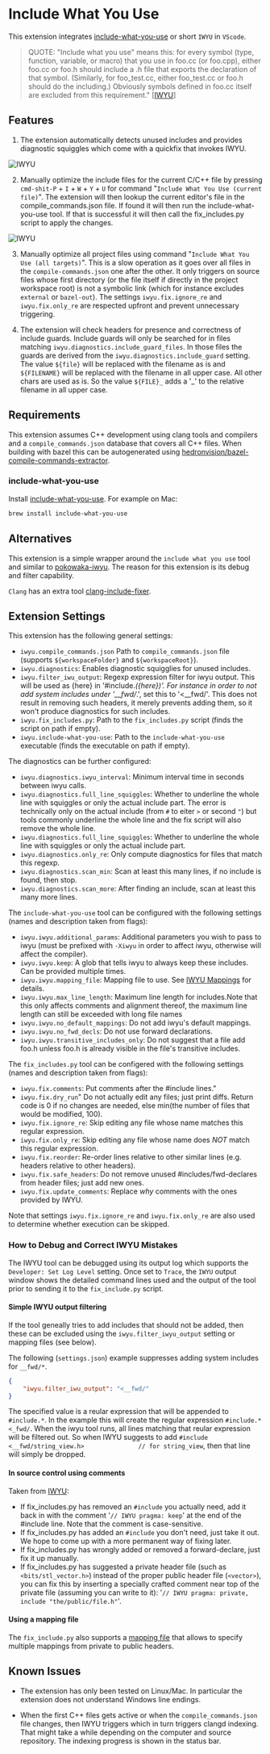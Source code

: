 # Include What You Use

This extension integrates [include-what-you-use](https://github.com/include-what-you-use/include-what-you-use) or short
`IWYU` in `VScode`.

> QUOTE: "Include what you use" means this: for every symbol (type, function, variable, or macro) that you use in foo.cc
 (or foo.cpp), either foo.cc or foo.h should include a .h file that exports the declaration of that symbol. (Similarly,
 for foo_test.cc, either foo_test.cc or foo.h should do the including.) Obviously symbols defined in foo.cc itself are
 excluded from this requirement." \[[IWYU](https://github.com/include-what-you-use/include-what-you-use/blob/master/README.md)\]

## Features

1) The extension automatically detects unused includes and provides diagnostic squiggles which come with a quickfix that invokes IWYU.

![IWYU](https://helly25.com/wp-content/uploads/2023/05/iwyu-animated.gif)

2) Manually optimize the include files for the current C/C++ file by pressing `cmd-shit-P` + `I` + `W` + `Y` + `U` for command "`Include What You Use (current file)`". The extension will then lookup the current editor's file in the compile_commands.json file. If found it will then run the include-what-you-use tool. If that is successful it will then call the fix_includes.py script to apply the changes.

![IWYU](https://helly25.com/wp-content/uploads/2023/05/iwyu.png)

3) Manually optimize all project files using command "`Include What You Use (all targets)`". This is a slow operation as it goes over all files in the `compile-commands.json` one after the other. It only triggers on source files whose first directory (or the file itself if directly in the project workspace root) is not a symbolic link (which for instance excludes `external` or `bazel-out`). The settings `iwyu.fix.ignore_re` and `iwyu.fix.only_re` are respected upfront and prevent unnecessary triggering.

4) The extension will check headers for presence and correctness of include guards. Include guards will only be searched for in files matching `iwyu.diagnostics.include_guard_files`. In those files the guards are derived from
the `iwyu.diagnostics.include_guard` setting. The value `${file}` will be replaced with the filename as is and `${FILENAME}` will be replaced with the filename in all upper case. All other chars are used as is. So the value  `${FILE}_` adds a '_' to the relative filename in all upper case.

## Requirements

This extension assumes C++ development using clang tools and compilers and a `compile_commands.json` database that
covers all C++ files. When building with bazel this can be autogenerated using
[hedronvision/bazel-compile-commands-extractor](https://github.com/hedronvision/bazel-compile-commands-extractor).

### include-what-you-use

Install [include-what-you-use](https://include-what-you-use.org/). For example on Mac:

```sh
brew install include-what-you-use
```

## Alternatives

This extension is a simple wrapper around the `include what you use` tool and similar to [pokowaka-iwyu](https://marketplace.visualstudio.com/items?itemName=pokowaka.pokowaka-iwyu). The reason for this extension is its debug and
filter capability.

`Clang` has an extra tool [clang-include-fixer](https://clang.llvm.org/extra/clang-include-fixer.html).

## Extension Settings

This extension has the following general settings:

- `iwyu.compile_commands.json` Path to `compile_commands.json` file (supports `${workspaceFolder}` and
  `${workspaceRoot}`).
- `iwyu.diagnostics`: Enables diagnostic squigglies for unused includes.
- `iwyu.filter_iwu_output`: Regexp expression filter for iwyu output. This will be used as {here} in
  '#include.*({here})'. For instance in order to not add system includes under '__fwd/*.', set this to '<__fwd/'. This
  does not result in removing such headers, it merely prevents adding them, so it won't produce diagnostics for such includes.
- `iwyu.fix_includes.py`: Path to the `fix_includes.py` script (finds the script on path if empty).
- `iwyu.include-what-you-use`: Path to the `include-what-you-use` executable (finds the executable on path if empty).

The diagnostics can be further configured:

- `iwyu.diagnostics.iwyu_interval`: Minimum interval time in seconds between iwyu calls.
-  `iwyu.diagnostics.full_line_squiggles`: Whether to underline the whole line with squiggles or only the actual include part. The error is technically only on the actual include (from `#` to eiter `>` or second `"`) but tools commonly underline the whole line and the fix script will also remove the whole line.
- `iwyu.diagnostics.full_line_squiggles`: Whether to underline the whole line with squiggles or only the actual include part. 
- `iwyu.diagnostics.only_re`: Only compute diagnostics for files that match this regexp.
- `iwyu.diagnostics.scan_min`: Scan at least this many lines, if no include is found, then stop.
- `iwyu.diagnostics.scan_more`: After finding an include, scan at least this many more lines.

The `include-what-you-use` tool can be configured with the following settings (names and description taken from flags):

- `iwyu.iwyu.additional_params`: Additional parameters you wish to pass to iwyu (must be prefixed with `-Xiwyu` in order to affect iwyu, otherwise will affect the compiler).
- `iwyu.iwyu.keep`: A glob that tells iwyu to always keep these includes. Can be provided multiple times.
- `iwyu.iwyu.mapping_file`: Mapping file to use. See
   [IWYU Mappings](https://github.com/include-what-you-use/include-what-you-use/blob/master/docs/IWYUMappings.md) for
   details.
- `iwyu.iwyu.max_line_length`: Maximum line length for includes.Note that this only affects comments and alignment
   thereof, the maximum line length can still be exceeded with long file names
- `iwyu.iwyu.no_default_mappings`: Do not add iwyu's default mappings.
- `iwyu.iwyu.no_fwd_decls`: Do not use forward declarations.
- `iwyu.iwyu.transitive_includes_only`: Do not suggest that a file add foo.h unless foo.h is already visible in the
  file's transitive includes.

The `fix_includes.py` tool can be configered with the following settings (names and description taken from flags):

- `iwyu.fix.comments`: Put comments after the #include lines."
- `iwyu.fix.dry_run`" Do not actually edit any files; just print diffs. Return code is 0 if no changes are needed, else min(the number of files that would be modified, 100).
- `iwyu.fix.ignore_re`: Skip editing any file whose name matches this regular expression.
- `iwyu.fix.only_re`: Skip editing any file whose name does *NOT* match this regular expression.
- `iwyu.fix.reorder`: Re-order lines relative to other similar lines (e.g. headers relative to other headers).
- `iwyu.fix.safe_headers`: Do not remove unused #includes/fwd-declares from header files; just add new ones.
- `iwyu.fix.update_comments`: Replace *why* comments with the ones provided by IWYU.

Note that settings `iwyu.fix.ignore_re` and `iwyu.fix.only_re` are also used to determine whether execution can be skipped.

### How to Debug and Correct IWYU Mistakes

The IWYU tool can be debugged using its output log which supports the `Developer: Set Log Level` setting. Once set to `Trace`, the `IWYU` output window shows the detailed command lines used and the output of the tool prior to sending it to the `fix_include.py` script.

#### Simple IWYU output filtering

If the tool geneally tries to add includes that should not be added, then these can be excluded using the
`iwyu.filter_iwyu_output` setting or mapping files (see below).

The following (`settings.json`) example suppresses adding system includes for `__fwd/*`.

```JSON
{
    "iwyu.filter_iwu_output": "<__fwd/"
}
```

The specified value is a reular expression that will be appended to `#include.*`. In the example this will create the
regular expression `#include.*<_fwd/`. When the iwyu tool runs, all lines matching that reular expression will be
filtered out. So when IWYU suggests to add `#include <__fwd/string_view.h>               // for string_view`, then that
line will simply be dropped.

#### In source control using comments

Taken from
[IWYU](https://github.com/include-what-you-use/include-what-you-use/blob/master/README.md#how-to-correct-iwyu-mistakes):

* If fix_includes.py has removed an `#include` you actually need, add it back in with the comment
  '`// IWYU pragma: keep`' at the end of the #include line. Note that the comment is case-sensitive.
* If fix_includes.py has added an `#include` you don't need, just take it out. We hope to come up with a more permanent
  way of fixing later.
* If fix_includes.py has wrongly added or removed a forward-declare, just fix it up manually.
* If fix_includes.py has suggested a private header file (such as `<bits/stl_vector.h>`) instead of the proper public
  header file (`<vector>`), you can fix this by inserting a specially crafted comment near top of the private file
  (assuming you can write to it): '`// IWYU pragma: private, include "the/public/file.h"`'.

#### Using a mapping file

The `fix_include.py` also supports a
[mapping file](https://github.com/include-what-you-use/include-what-you-use/blob/master/docs/IWYUMappings.md) that
allows to specify multiple mappings from private to public headers.

## Known Issues

* The extension has only been tested on Linux/Mac. In particular the extension does not understand Windows line endings.

* When the first C++ files gets active or when the `compile_commands.json` file changes, then IWYU triggers which in turn triggers clangd indexing. That might take a while depending on the computer and source repository. The indexing progress is shown in the status bar.
